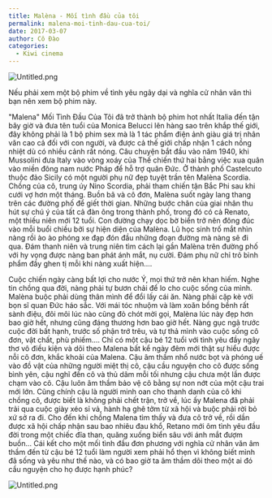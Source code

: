 ```yaml
---
title: Malèna - Mối tình đầu của tôi
permalink: malena-moi-tinh-dau-cua-toi/
date: 2017-03-07
author: Cô Đào
categories:
  - Kiwi cinema
---
```


![Untitled.png](/images/4dfb9bb6-0e3a-4263-a140-233fb50bb760/Untitled.png)

Nếu phải xem một bộ phim về tình yêu ngây dại và nghĩa cử nhân văn thì bạn nên xem bộ phim này.

"Malena" Mối Tình Đầu Của Tôi đã trở thành bộ phim hot nhất Italia đến tận bây giờ và đưa tên tuổi của Monica Belucci lên hàng sao trên khắp thế giới, đây không phải là 1 bộ phim sex mà là 1 tác phẩm điện ảnh giàu giá trị nhân văn cao cả đối với con người, và được cả thế giới chấp nhận 1 cách nồng nhiệt dù có nhiều cảnh rất nóng. Câu chuyện bắt đầu vào năm 1940, khi Mussolini đưa Italy vào vòng xoáy của Thế chiến thứ hai bằng việc xua quân vào miền đông nam nước Pháp để hỗ trợ quân Đức. Ở thành phố Castelcuto thuộc đảo Sicily có một người phụ nữ đẹp tuyệt trần tên Malèna Scordia. Chồng của cô, trung úy Nino Scordia, phải tham chiến tận Bắc Phi sau khi cưới vợ hơn một tháng. Buồn bã và cô đơn, Malèna suốt ngày lang thang trên các đường phố để giết thời gian. Những bước chân của giai nhân thu hút sự chú ý của tất cả đàn ông trong thành phố, trong đó có cả Renato, một thiếu niên mới 12 tuổi. Con đường chạy dọc bờ biển trở nên đông đúc vào mỗi buổi chiều bởi sự hiện diện của Malèna. Lũ học sinh trố mắt nhìn nàng rồi ào ào phóng xe đạp đón đầu những đoạn đường mà nàng sẽ đi qua. Đám thanh niên và trung niên tìm cách lại gần Malèna trên đường phố với hy vọng được nàng ban phát ánh mắt, nụ cười. Đám phụ nữ chỉ trỏ bình phẩm đầy ghen tị mỗi khi nàng xuất hiện....

Cuộc chiến ngày càng bất lợi cho nước Ý, mọi thứ trở nên khan hiếm. Nghe tin chồng qua đời, nàng phải tự bươn chải để lo cho cuộc sống của mình. Malèna buộc phải dùng thân mình để đổi lấy cái ăn. Nàng phải cặp kè với bọn sĩ quan Đức háo sắc. Với mái tóc nhuộm và làm xoăn bồng bềnh rất sành điệu, đôi môi lúc nào cũng đỏ chót mời gọi, Malèna lúc này đẹp hơn bao giờ hết, nhưng cũng đáng thương hơn bao giờ hết. Nàng gục ngã trước cuộc đời bất hạnh, trước số phận trớ trêu, và tự thả mình vào cuộc sống cô đơn, vật chất, phù phiếm.... Chỉ có một cậu bé 12 tuổi với tình yêu đầy ngây thơ vô điều kiện và dõi theo Malena bất kể ngày đêm mới thật sự hiểu được nỗi cô đơn, khắc khoải của Malena. Cậu âm thầm nhổ nước bọt và phóng uế vào đồ vật của những người miệt thị cô, cậu cầu nguyện cho cô được sống bình yên, cậu nghĩ đến cô và thủ dâm mỗi tối nhưng cậu chưa một lần được chạm vào cô. Cậu luôn âm thầm bảo vệ cô bằng sự non nớt của một cậu trai mới lớn. Cũng chính cậu là người minh oan cho thanh danh của cô khi chồng cô, được biết là không phải chết trận, trở về, lúc ấy Malena đã phải trải qua cuộc giày xéo sỉ vả, hành hạ ghê tởm từ xã hội và buộc phải rời bỏ xứ sở ra đi. Cho đến khi chồng Malena tìm thấy và đưa cô trở về, rồi dần được xã hội chấp nhận sau bao nhiêu đau khổ, Retano mới ôm tình yêu đầu đời trong một chiếc đĩa than, quăng xuống biển sâu với ánh mắt đượm buồn...
Cái kết cho một mối tình đầu đơn phương với nghĩa cử nhân văn âm thầm đến từ cậu bé 12 tuổi làm người xem phải hổ thẹn vì không biết mình đã sống và yêu như thế nào, và có bao giờ ta âm thầm dõi theo một ai đó cầu nguyện cho họ được hạnh phúc?

![Untitled.png](/images/4dfb9bb6-0e3a-4263-a140-233fb50bb760/Untitled_1.png)
